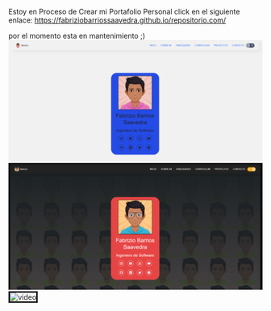 Estoy en Proceso de Crear mi Portafolio Personal
click en el siguiente enlace: https://fabriziobarriossaavedra.github.io/repositorio.com/

por el momento esta en mantenimiento ;)
<br>
<a class="py-3 border rounded-5"><img src="img/readme/lightmode.png" alt="blanco" border="0"></a>
<a class="py-4 border rounded-5"><img src="img/readme/darkmode.png" alt="negro" border="0"></a>
<a class="py-2 border rounded-5"><img src="img/readme/vid1.gif" alt="video" border="3" style="width: 20rem;"></a>